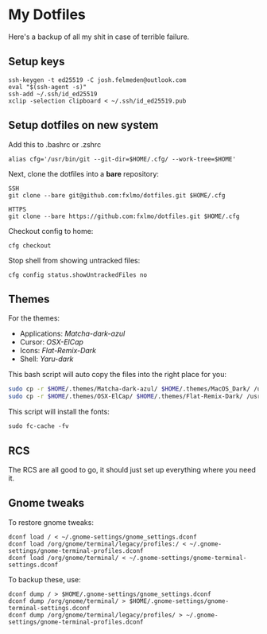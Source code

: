 # My Dotfiles
Here's a backup of all my shit in case of terrible failure.

## Setup keys
```
ssh-keygen -t ed25519 -C josh.felmeden@outlook.com
eval "$(ssh-agent -s)"
ssh-add ~/.ssh/id_ed25519
xclip -selection clipboard < ~/.ssh/id_ed25519.pub
```

## Setup dotfiles on new system
Add this to .bashrc or .zshrc
```
alias cfg='/usr/bin/git --git-dir=$HOME/.cfg/ --work-tree=$HOME'
```

Next, clone the dotfiles into a **bare** repository:
```
SSH
git clone --bare git@github.com:fxlmo/dotfiles.git $HOME/.cfg

HTTPS
git clone --bare https://github.com:fxlmo/dotfiles.git $HOME/.cfg
```

Checkout config to home:
```
cfg checkout
```

Stop shell from showing untracked files:
```
cfg config status.showUntrackedFiles no
```

## Themes
For the themes:
- Applications: *Matcha-dark-azul*
- Cursor: *OSX-ElCap*
- Icons: *Flat-Remix-Dark*
- Shell: *Yaru-dark*

This bash script will auto copy the files into the right place for you:

```bash
sudo cp -r $HOME/.themes/Matcha-dark-azul/ $HOME/.themes/MacOS_Dark/ /usr/share/themes/
sudo cp -r $HOME/.themes/OSX-ElCap/ $HOME/.themes/Flat-Remix-Dark/ /usr/share/icons/
```

This script will install the fonts:
```
sudo fc-cache -fv
```

## RCS
The RCS are all good to go, it should just set up everything where you need it.

## Gnome tweaks
To restore gnome tweaks:

```
dconf load / < ~/.gnome-settings/gnome_settings.dconf
dconf load /org/gnome/terminal/legacy/profiles:/ < ~/.gnome-settings/gnome-terminal-profiles.dconf
dconf load /org/gnome/terminal/ < ~/.gnome-settings/gnome-terminal-settings.dconf
```

To backup these, use:
```
dconf dump / > $HOME/.gnome-settings/gnome_settings.dconf
dconf dump /org/gnome/terminal/ > $HOME/.gnome-settings/gnome-terminal-settings.dconf
dconf dump /org/gnome/terminal/legacy/profiles/ > ~/.gnome-settings/gnome-terminal-profiles.dconf
```
